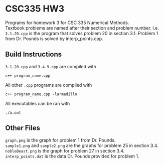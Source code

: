 # CSC335 HW3

Programs for homework 3 for CSC 335 Numerical Methods.  
Textbook problems are named after their section and problem number. I.e. `3.1.20.cpp` is the program that solves problem 20 in section 3.1.
Problem 1 from Dr. Pounds is solved by interp_points.cpp.

## Build Instructions
`3.1.20.cpp` and `3.4.9.cpp` are compiled with 
```
c++ program_name.cpp
```  
    
  
All other `.cpp` programs are compiled with
```
c++ program_name.cpp -larmadillo
```  
  
All executables can be ran with 
```
./a.out
```  

## Other Files
`graph.png` is the graph for problem 1 from Dr. Pounds.  
`sample1.png` and `sample2.png` are the graphs for problem 25 in section 3.4.  
`nobleBeast.png` is the graph for problem 27 in section 3.4.  
`interp_points.dat` is the data Dr. Pounds provided for problem 1.  
